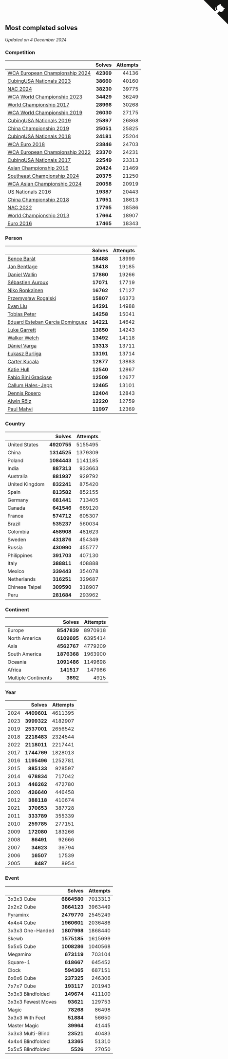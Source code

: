 ## Most completed solves

*Updated on  4 December 2024*


### Competition

|  | Solves | Attempts |
| :--- | ---: | ---: |
| [WCA European Championship 2024](https://www.worldcubeassociation.org/competitions/Euro2024) | **42369** | 44136 |
| [CubingUSA Nationals 2023](https://www.worldcubeassociation.org/competitions/CubingUSANationals2023) | **38660** | 40160 |
| [NAC 2024](https://www.worldcubeassociation.org/competitions/NAC2024) | **38230** | 39775 |
| [WCA World Championship 2023](https://www.worldcubeassociation.org/competitions/WC2023) | **34429** | 36249 |
| [World Championship 2017](https://www.worldcubeassociation.org/competitions/WC2017) | **28966** | 30268 |
| [WCA World Championship 2019](https://www.worldcubeassociation.org/competitions/WC2019) | **26030** | 27175 |
| [CubingUSA Nationals 2019](https://www.worldcubeassociation.org/competitions/CubingUSANationals2019) | **25897** | 26868 |
| [China Championship 2019](https://www.worldcubeassociation.org/competitions/ChinaChampionship2019) | **25051** | 25825 |
| [CubingUSA Nationals 2018](https://www.worldcubeassociation.org/competitions/CubingUSANationals2018) | **24181** | 25204 |
| [WCA Euro 2018](https://www.worldcubeassociation.org/competitions/Euro2018) | **23846** | 24703 |
| [WCA European Championship 2022](https://www.worldcubeassociation.org/competitions/Euro2022) | **23370** | 24231 |
| [CubingUSA Nationals 2017](https://www.worldcubeassociation.org/competitions/CubingUSANationals2017) | **22549** | 23313 |
| [Asian Championship 2016](https://www.worldcubeassociation.org/competitions/AsianChampionship2016) | **20424** | 21469 |
| [Southeast Championship 2024](https://www.worldcubeassociation.org/competitions/SoutheastChampionship2024) | **20375** | 21250 |
| [WCA Asian Championship 2024](https://www.worldcubeassociation.org/competitions/RubiksWCAAsianChampionship2024) | **20058** | 20919 |
| [US Nationals 2016](https://www.worldcubeassociation.org/competitions/USNationals2016) | **19387** | 20443 |
| [China Championship 2018](https://www.worldcubeassociation.org/competitions/ChinaChampionship2018) | **17951** | 18613 |
| [NAC 2022](https://www.worldcubeassociation.org/competitions/NAC2022) | **17795** | 18586 |
| [World Championship 2013](https://www.worldcubeassociation.org/competitions/WC2013) | **17664** | 18907 |
| [Euro 2016](https://www.worldcubeassociation.org/competitions/Euro2016) | **17465** | 18343 |

### Person

|  | Solves | Attempts |
| :--- | ---: | ---: |
| [Bence Barát](https://www.worldcubeassociation.org/persons/2008BARA01) | **18488** | 18999 |
| [Jan Bentlage](https://www.worldcubeassociation.org/persons/2010BENT01) | **18418** | 19185 |
| [Daniel Wallin](https://www.worldcubeassociation.org/persons/2013WALL03) | **17860** | 19266 |
| [Sébastien Auroux](https://www.worldcubeassociation.org/persons/2008AURO01) | **17071** | 17719 |
| [Niko Ronkainen](https://www.worldcubeassociation.org/persons/2010RONK01) | **16762** | 17127 |
| [Przemysław Rogalski](https://www.worldcubeassociation.org/persons/2013ROGA02) | **15807** | 16373 |
| [Evan Liu](https://www.worldcubeassociation.org/persons/2009LIUE01) | **14291** | 14988 |
| [Tobias Peter](https://www.worldcubeassociation.org/persons/2014PETE03) | **14258** | 15041 |
| [Eduard Esteban García Domínguez](https://www.worldcubeassociation.org/persons/2011EDUA01) | **14221** | 14642 |
| [Luke Garrett](https://www.worldcubeassociation.org/persons/2017GARR05) | **13650** | 14243 |
| [Walker Welch](https://www.worldcubeassociation.org/persons/2011WELC01) | **13492** | 14118 |
| [Dániel Varga](https://www.worldcubeassociation.org/persons/2008VARG01) | **13313** | 13711 |
| [Łukasz Burliga](https://www.worldcubeassociation.org/persons/2013BURL01) | **13191** | 13714 |
| [Carter Kucala](https://www.worldcubeassociation.org/persons/2015KUCA01) | **12877** | 13883 |
| [Katie Hull](https://www.worldcubeassociation.org/persons/2010HULL01) | **12540** | 12867 |
| [Fabio Bini Graciose](https://www.worldcubeassociation.org/persons/2010GRAC02) | **12509** | 12677 |
| [Callum Hales-Jepp](https://www.worldcubeassociation.org/persons/2012HALE01) | **12465** | 13101 |
| [Dennis Rosero](https://www.worldcubeassociation.org/persons/2010ROSE03) | **12404** | 12843 |
| [Alwin Rölz](https://www.worldcubeassociation.org/persons/2016ROLZ01) | **12220** | 12759 |
| [Paul Mahvi](https://www.worldcubeassociation.org/persons/2012MAHV01) | **11997** | 12369 |

### Country

|  | Solves | Attempts |
| :--- | ---: | ---: |
| United States | **4920755** | 5155495 |
| China | **1314525** | 1379309 |
| Poland | **1084443** | 1141185 |
| India | **887313** | 933663 |
| Australia | **881937** | 929792 |
| United Kingdom | **832241** | 875420 |
| Spain | **813582** | 852155 |
| Germany | **681441** | 713405 |
| Canada | **641546** | 669120 |
| France | **574712** | 605307 |
| Brazil | **535237** | 560034 |
| Colombia | **458908** | 481623 |
| Sweden | **431876** | 454349 |
| Russia | **430990** | 455777 |
| Philippines | **391703** | 407130 |
| Italy | **388811** | 408888 |
| Mexico | **339443** | 354078 |
| Netherlands | **316251** | 329687 |
| Chinese Taipei | **309590** | 318907 |
| Peru | **281684** | 293962 |

### Continent

|  | Solves | Attempts |
| :--- | ---: | ---: |
| Europe | **8547839** | 8970918 |
| North America | **6109695** | 6395414 |
| Asia | **4562767** | 4779209 |
| South America | **1876368** | 1963900 |
| Oceania | **1091486** | 1149698 |
| Africa | **141517** | 147986 |
| Multiple Continents | **3692** | 4915 |

### Year

|  | Solves | Attempts |
| :--- | ---: | ---: |
| 2024 | **4409601** | 4611395 |
| 2023 | **3999322** | 4182907 |
| 2019 | **2537001** | 2656542 |
| 2018 | **2218483** | 2324544 |
| 2022 | **2118011** | 2217441 |
| 2017 | **1744769** | 1828013 |
| 2016 | **1195496** | 1252781 |
| 2015 | **885133** | 928597 |
| 2014 | **678834** | 717042 |
| 2013 | **446262** | 472780 |
| 2020 | **426640** | 446458 |
| 2012 | **388118** | 410674 |
| 2021 | **370653** | 387728 |
| 2011 | **333789** | 355339 |
| 2010 | **259785** | 277151 |
| 2009 | **172080** | 183266 |
| 2008 | **86491** | 92666 |
| 2007 | **34623** | 36794 |
| 2006 | **16507** | 17539 |
| 2005 | **8487** | 8954 |

### Event

|  | Solves | Attempts |
| :--- | ---: | ---: |
| 3x3x3 Cube | **6864580** | 7013313 |
| 2x2x2 Cube | **3864123** | 3963449 |
| Pyraminx | **2479770** | 2545249 |
| 4x4x4 Cube | **1960601** | 2036486 |
| 3x3x3 One-Handed | **1807998** | 1868440 |
| Skewb | **1575185** | 1615699 |
| 5x5x5 Cube | **1008286** | 1040568 |
| Megaminx | **673119** | 703104 |
| Square-1 | **618667** | 645452 |
| Clock | **594365** | 687151 |
| 6x6x6 Cube | **237325** | 246306 |
| 7x7x7 Cube | **193117** | 201943 |
| 3x3x3 Blindfolded | **149674** | 411100 |
| 3x3x3 Fewest Moves | **93621** | 129753 |
| Magic | **78268** | 86498 |
| 3x3x3 With Feet | **51884** | 56650 |
| Master Magic | **39964** | 41445 |
| 3x3x3 Multi-Blind | **23521** | 40483 |
| 4x4x4 Blindfolded | **13365** | 51310 |
| 5x5x5 Blindfolded | **5526** | 27050 |


<a href="https://github.com/jonatanklosko/wca_statistics" class="github-corner" aria-label="View source on Github"><svg width="80" height="80" viewBox="0 0 250 250" style="fill:#151513; color:#fff; position: absolute; top: 0; border: 0; right: 0;" aria-hidden="true"><path d="M0,0 L115,115 L130,115 L142,142 L250,250 L250,0 Z"></path><path d="M128.3,109.0 C113.8,99.7 119.0,89.6 119.0,89.6 C122.0,82.7 120.5,78.6 120.5,78.6 C119.2,72.0 123.4,76.3 123.4,76.3 C127.3,80.9 125.5,87.3 125.5,87.3 C122.9,97.6 130.6,101.9 134.4,103.2" fill="currentColor" style="transform-origin: 130px 106px;" class="octo-arm"></path><path d="M115.0,115.0 C114.9,115.1 118.7,116.5 119.8,115.4 L133.7,101.6 C136.9,99.2 139.9,98.4 142.2,98.6 C133.8,88.0 127.5,74.4 143.8,58.0 C148.5,53.4 154.0,51.2 159.7,51.0 C160.3,49.4 163.2,43.6 171.4,40.1 C171.4,40.1 176.1,42.5 178.8,56.2 C183.1,58.6 187.2,61.8 190.9,65.4 C194.5,69.0 197.7,73.2 200.1,77.6 C213.8,80.2 216.3,84.9 216.3,84.9 C212.7,93.1 206.9,96.0 205.4,96.6 C205.1,102.4 203.0,107.8 198.3,112.5 C181.9,128.9 168.3,122.5 157.7,114.1 C157.9,116.9 156.7,120.9 152.7,124.9 L141.0,136.5 C139.8,137.7 141.6,141.9 141.8,141.8 Z" fill="currentColor" class="octo-body"></path></svg></a><style>.github-corner:hover .octo-arm{animation:octocat-wave 560ms ease-in-out}@keyframes octocat-wave{0%,100%{transform:rotate(0)}20%,60%{transform:rotate(-25deg)}40%,80%{transform:rotate(10deg)}}@media (max-width:500px){.github-corner:hover .octo-arm{animation:none}.github-corner .octo-arm{animation:octocat-wave 560ms ease-in-out}}</style>
